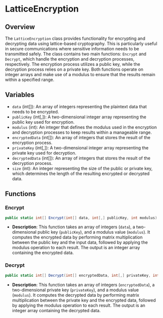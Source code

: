 # LatticeEncryption

## Overview
The `LatticeEncryption` class provides functionality for encrypting and decrypting data using lattice-based cryptography. This is particularly useful in secure communications where sensitive information needs to be transmitted safely. The class contains two main functions: `Encrypt` and `Decrypt`, which handle the encryption and decryption processes, respectively. The encryption process utilizes a public key, while the decryption process relies on a private key. Both functions operate on integer arrays and make use of a modulus to ensure that the results remain within a specified range.

## Variables
- `data` (int[]): An array of integers representing the plaintext data that needs to be encrypted.
- `publicKey` (int[,]): A two-dimensional integer array representing the public key used for encryption.
- `modulus` (int): An integer that defines the modulus used in the encryption and decryption processes to keep results within a manageable range.
- `encryptedData` (int[]): An array of integers that stores the result of the encryption process.
- `privateKey` (int[,]): A two-dimensional integer array representing the private key used for decryption.
- `decryptedData` (int[]): An array of integers that stores the result of the decryption process.
- `size` (int): An integer representing the size of the public or private key, which determines the length of the resulting encrypted or decrypted data.

## Functions
### Encrypt
```csharp
public static int[] Encrypt(int[] data, int[,] publicKey, int modulus)
```
- **Description**: This function takes an array of integers (`data`), a two-dimensional public key (`publicKey`), and a modulus value (`modulus`). It computes the encrypted data by performing matrix multiplication between the public key and the input data, followed by applying the modulus operation to each result. The output is an integer array containing the encrypted data.

### Decrypt
```csharp
public static int[] Decrypt(int[] encryptedData, int[,] privateKey, int modulus)
```
- **Description**: This function takes an array of integers (`encryptedData`), a two-dimensional private key (`privateKey`), and a modulus value (`modulus`). It computes the decrypted data by performing matrix multiplication between the private key and the encrypted data, followed by applying the modulus operation to each result. The output is an integer array containing the decrypted data.